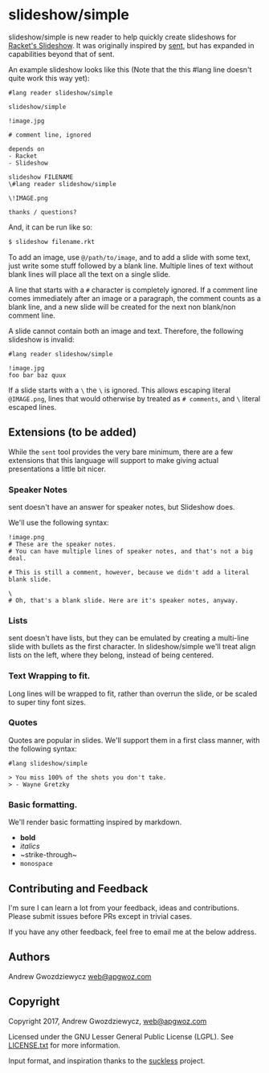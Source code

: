 # slideshow/simple

slideshow/simple is new reader to help quickly create slideshows for [Racket's Slideshow](https://docs.racket-lang.org/slideshow/index.html). It was originally inspired by [sent](https://tools.suckless.org/sent), but has expanded in capabilities beyond that of sent.

An example slideshow looks like this (Note that the this #lang line doesn't quite work this way yet):

```
#lang reader slideshow/simple

slideshow/simple

!image.jpg

# comment line, ignored

depends on
- Racket
- Slideshow

slideshow FILENAME
\#lang reader slideshow/simple

\!IMAGE.png

thanks / questions?
```

And, it can be run like so:

```bash
$ slideshow filename.rkt
```

To add an image, use `@/path/to/image`, and to add a slide with some text, just write some stuff followed by a blank line. Multiple lines of text without blank lines will place all the text on a single slide. 

A line that starts with a `#` character is completely ignored. If a comment line comes immediately after an image or a paragraph, the comment counts as a blank line, and a new slide will be created for the next non blank/non comment line.

A slide cannot contain both an image and text. Therefore, the following slideshow is invalid:

```
#lang reader slideshow/simple

!image.jpg
foo bar baz quux
```

If a slide starts with a `\` the `\` is ignored. This allows escaping literal `@IMAGE.png`, lines that would otherwise by treated as `# comments`, and `\` literal escaped lines.

## Extensions (to be added)

While the `sent` tool provides the very bare minimum, there are a few extensions that this language will support to make giving actual presentations a little bit nicer.

### Speaker Notes

sent doesn't have an answer for speaker notes, but Slideshow does. 

We'll use the following syntax:

```
!image.png
# These are the speaker notes.
# You can have multiple lines of speaker notes, and that's not a big deal.

# This is still a comment, however, because we didn't add a literal blank slide.

\
# Oh, that's a blank slide. Here are it's speaker notes, anyway.
```

### Lists

sent doesn't have lists, but they can be emulated by creating a multi-line slide with bullets as the first character. In slideshow/simple we'll treat align lists on the left, where they belong, instead of being centered.

### Text Wrapping to fit.

Long lines will be wrapped to fit, rather than overrun the slide, or be scaled to super tiny font sizes.

### Quotes

Quotes are popular in slides. We'll support them in a first class manner, with the following syntax:

```
#lang slideshow/simple

> You miss 100% of the shots you don't take.
> - Wayne Gretzky
```

### Basic formatting.

We'll render basic formatting inspired by markdown. 

- **bold**
- _italics_
- ~strike-through~
- `monospace`

## Contributing and Feedback

I'm sure I can learn a lot from your feedback, ideas and contributions. Please submit issues before PRs except in trivial cases.

If you have any other feedback, feel free to email me at the below address.

## Authors

Andrew Gwozdziewycz web@apgwoz.com

## Copyright

Copyright 2017, Andrew Gwozdziewycz, web@apgwoz.com

Licensed under the GNU Lesser General Public License (LGPL). See [LICENSE.txt](./LICENSE.txt) for more information.

Input format, and inspiration thanks to the [suckless](http://suckless.org) project.



